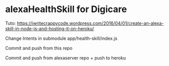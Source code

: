 # alexaHealthSkill for Digicare

Tuto: https://iwritecrappycode.wordpress.com/2016/04/01/create-an-alexa-skill-in-node-js-and-hosting-it-on-heroku/

Change Intents in submodule app/health-skill/index.js

Commit and push from this repo

Commit and push from alexaserver repo + push to heroku
